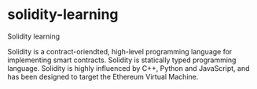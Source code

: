# solidity-learning
Solidity learning

Solidity is a contract-oriendted, high-level programming language for implementing smart contracts. Solidity is statically typed programming language. Solidity is highly influenced by C++, Python and JavaScript, and has been designed to target the Ethereum Virtual Machine.
